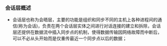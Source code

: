 ### 会话层概述
+ 会话层也称为会晤层，主要的功能是组织和同步不同的主机上各种进程间的通信(称为会话)，负责在两个会话层实体之间进行对话连接的建立和拆除，会话层还提供在数据流中插入同步点的机制，使得数据传输因网络故障而中断后，可以不必从头开始而是仅重传最近一个同步点以后的数据；
